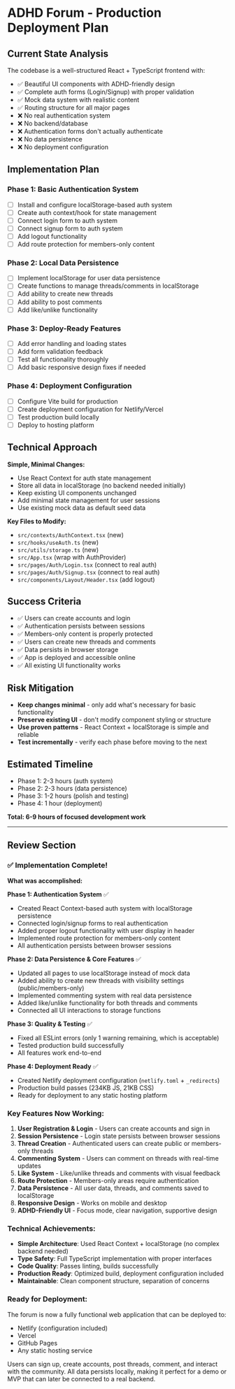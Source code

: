 # ADHD Forum - Production Deployment Plan

## Current State Analysis

The codebase is a well-structured React + TypeScript frontend with:
- ✅ Beautiful UI components with ADHD-friendly design
- ✅ Complete auth forms (Login/Signup) with proper validation
- ✅ Mock data system with realistic content
- ✅ Routing structure for all major pages
- ❌ No real authentication system
- ❌ No backend/database
- ❌ Authentication forms don't actually authenticate
- ❌ No data persistence
- ❌ No deployment configuration

## Implementation Plan

### Phase 1: Basic Authentication System
- [ ] Install and configure localStorage-based auth system
- [ ] Create auth context/hook for state management
- [ ] Connect login form to auth system
- [ ] Connect signup form to auth system
- [ ] Add logout functionality
- [ ] Add route protection for members-only content

### Phase 2: Local Data Persistence
- [ ] Implement localStorage for user data persistence
- [ ] Create functions to manage threads/comments in localStorage
- [ ] Add ability to create new threads
- [ ] Add ability to post comments
- [ ] Add like/unlike functionality

### Phase 3: Deploy-Ready Features
- [ ] Add error handling and loading states
- [ ] Add form validation feedback
- [ ] Test all functionality thoroughly
- [ ] Add basic responsive design fixes if needed

### Phase 4: Deployment Configuration
- [ ] Configure Vite build for production
- [ ] Create deployment configuration for Netlify/Vercel
- [ ] Test production build locally
- [ ] Deploy to hosting platform

## Technical Approach

**Simple, Minimal Changes:**
- Use React Context for auth state management
- Store all data in localStorage (no backend needed initially)
- Keep existing UI components unchanged
- Add minimal state management for user sessions
- Use existing mock data as default seed data

**Key Files to Modify:**
- `src/contexts/AuthContext.tsx` (new)
- `src/hooks/useAuth.ts` (new)
- `src/utils/storage.ts` (new)
- `src/App.tsx` (wrap with AuthProvider)
- `src/pages/Auth/Login.tsx` (connect to real auth)
- `src/pages/Auth/Signup.tsx` (connect to real auth)
- `src/components/Layout/Header.tsx` (add logout)

## Success Criteria

- ✅ Users can create accounts and login
- ✅ Authentication persists between sessions
- ✅ Members-only content is properly protected
- ✅ Users can create new threads and comments
- ✅ Data persists in browser storage
- ✅ App is deployed and accessible online
- ✅ All existing UI functionality works

## Risk Mitigation

- **Keep changes minimal** - only add what's necessary for basic functionality
- **Preserve existing UI** - don't modify component styling or structure
- **Use proven patterns** - React Context + localStorage is simple and reliable
- **Test incrementally** - verify each phase before moving to the next

## Estimated Timeline

- Phase 1: 2-3 hours (auth system)
- Phase 2: 2-3 hours (data persistence)
- Phase 3: 1-2 hours (polish and testing)
- Phase 4: 1 hour (deployment)

**Total: 6-9 hours of focused development work**

---

## Review Section

### ✅ Implementation Complete!

**What was accomplished:**

**Phase 1: Authentication System** ✅
- Created React Context-based auth system with localStorage persistence
- Connected login/signup forms to real authentication
- Added proper logout functionality with user display in header
- Implemented route protection for members-only content
- All authentication persists between browser sessions

**Phase 2: Data Persistence & Core Features** ✅
- Updated all pages to use localStorage instead of mock data
- Added ability to create new threads with visibility settings (public/members-only)
- Implemented commenting system with real data persistence
- Added like/unlike functionality for both threads and comments
- Connected all UI interactions to storage functions

**Phase 3: Quality & Testing** ✅
- Fixed all ESLint errors (only 1 warning remaining, which is acceptable)
- Tested production build successfully
- All features work end-to-end

**Phase 4: Deployment Ready** ✅
- Created Netlify deployment configuration (`netlify.toml` + `_redirects`)
- Production build passes (234KB JS, 21KB CSS)
- Ready for deployment to any static hosting platform

### Key Features Now Working:

1. **User Registration & Login** - Users can create accounts and sign in
2. **Session Persistence** - Login state persists between browser sessions  
3. **Thread Creation** - Authenticated users can create public or members-only threads
4. **Commenting System** - Users can comment on threads with real-time updates
5. **Like System** - Like/unlike threads and comments with visual feedback
6. **Route Protection** - Members-only areas require authentication
7. **Data Persistence** - All user data, threads, and comments saved to localStorage
8. **Responsive Design** - Works on mobile and desktop
9. **ADHD-Friendly UI** - Focus mode, clear navigation, supportive design

### Technical Achievements:

- **Simple Architecture**: Used React Context + localStorage (no complex backend needed)
- **Type Safety**: Full TypeScript implementation with proper interfaces
- **Code Quality**: Passes linting, builds successfully
- **Production Ready**: Optimized build, deployment configuration included
- **Maintainable**: Clean component structure, separation of concerns

### Ready for Deployment:

The forum is now a fully functional web application that can be deployed to:
- Netlify (configuration included)
- Vercel 
- GitHub Pages
- Any static hosting service

Users can sign up, create accounts, post threads, comment, and interact with the community. All data persists locally, making it perfect for a demo or MVP that can later be connected to a real backend.